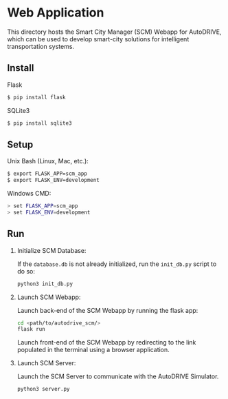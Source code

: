 # Web Application

This directory hosts the Smart City Manager (SCM) Webapp for AutoDRIVE, which can be used to develop smart-city solutions for intelligent transportation systems.

## Install

Flask

```bash
$ pip install flask
```

SQLite3

```bash
$ pip install sqlite3
```

## Setup

Unix Bash (Linux, Mac, etc.):

```bash
$ export FLASK_APP=scm_app
$ export FLASK_ENV=development
```

Windows CMD:

```bash
> set FLASK_APP=scm_app
> set FLASK_ENV=development
```

## Run

1. Initialize SCM Database:

    If the `database.db` is not already initialized, run the `init_db.py` script to do so:

    ```bash
    python3 init_db.py
    ```

2. Launch SCM Webapp:

    Launch back-end of the SCM Webapp by running the flask app:
    
    ```bash
    cd <path/to/autodrive_scm/>
    flask run
    ```

    Launch front-end of the SCM Webapp by redirecting to the link populated in the terminal using a browser application.

3. Launch SCM Server:

    Launch the SCM Server to communicate with the AutoDRIVE Simulator.
    
    ```bash
    python3 server.py
    ```
